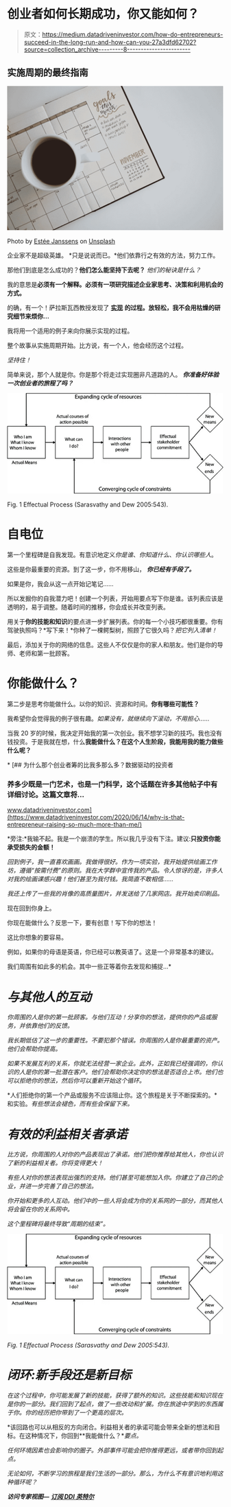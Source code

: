 # 创业者如何长期成功，你又能如何？

> 原文：<https://medium.datadriveninvestor.com/how-do-entrepreneurs-succeed-in-the-long-run-and-how-can-you-27a3dfd62702?source=collection_archive---------8----------------------->

## 实施周期的最终指南

![](img/f27b033577bb9659278527162d400750.png)

Photo by [Estée Janssens](https://unsplash.com/@esteejanssens?utm_source=medium&utm_medium=referral) on [Unsplash](https://unsplash.com?utm_source=medium&utm_medium=referral)

企业家不是超级英雄。 *只是说说而已。*他们依靠行之有效的方法，努力工作。

那他们到底是怎么成功的？**他们怎么能坚持下去呢？** *他们的秘诀是什么？*

我的意思是**必须有一个解释。必须有一项研究描述企业家思考、决策和利用机会的方式。**

的确，有一个！萨拉斯瓦西教授发现了 [**实现**](https://www.effectuation.org/) **的过程。放轻松，我不会用枯燥的研究细节来烦你…**

我将用一个适用的例子来向你展示实现的过程。

整个故事从实施周期开始。比方说，有一个人，他会经历这个过程。

*坚持住！*

简单来说，那个人就是你。你是那个将走过实现圈非凡道路的人。 ***你准备好体验一次创业者的旅程了吗？***

![](img/784f22b027439e3a6b9c9e7068be6c1c.png)

Fig. 1 Effectual Process (Sarasvathy and Dew 2005:543).

# 自电位

第一个里程碑是自我发现。有意识地定义*你是谁*、*你知道什么*、*你认识哪些人*。

这些是你最重要的资源。到了这一步，你不用移山， ***你已经有手段了。***

如果是你，我会从这一点开始记笔记……

所以发掘你的自我潜力吧！创建一个列表，开始用要点写下你是谁。该列表应该是透明的，易于调整。随着时间的推移，你会成长并改变列表。

用关于**你的技能和知识**的要点进一步扩展列表。你的每一个小技巧都很重要。你有驾驶执照吗？*写下来！*你种了一棵鳄梨树，照顾了它很久吗？*把它列入清单！*

最后，添加关于你的网络的信息。这些人不仅仅是你的家人和朋友。他们是你的导师、老师和第一批顾客。

# 你能做什么？

第二步是思考你能做什么。以你的知识、资源和时间。**你有哪些可能性？**

我希望你会觉得我的例子很有趣。*如果没有，就继续向下滚动，不用担心……*

当我 20 岁的时候，我决定开始我的第一次创业。我不想学习新的技巧。我也没有钱投资。于是我就在想，什么**我能做什么？在这个人生阶段，我能用我的能力做些什么呢？**

*[](https://www.datadriveninvestor.com/2020/06/14/why-is-that-entrepreneur-raising-so-much-more-than-me/) [## 为什么那个创业者筹的比我多那么多？数据驱动的投资者

### 养多少既是一门艺术，也是一门科学，这个话题在许多其他帖子中有详细讨论。这篇文章将…

www.datadriveninvestor.com](https://www.datadriveninvestor.com/2020/06/14/why-is-that-entrepreneur-raising-so-much-more-than-me/) 

*旁注:*我输不起。我是一个崩溃的学生。所以我几乎没有下注。建议:**只投资你能承受损失的金额！**

*回到例子，我一直喜欢画画。我做得很好。作为一项实验，我开始提供绘画工作坊，遵循“按需付费”的原则。我在大学群中宣传我的产品。令人惊讶的是，许多人对我的绘画课感兴趣！他们甚至为我付钱。我简直不敢相信……*

*我还上传了一些我的肖像的高质量图片，并发送给了几家网店。我开始卖印刷品。*

现在回到你身上。

你现在能做什么？反思一下，要有创意！写下你的想法！

这比你想象的要容易。

例如，如果你的母语是英语，你已经可以教英语了。这是一个非常基本的建议。

我们周围有如此多的机会。其中一些正等着你去发现和捕捉…* 

# *与其他人的互动*

*你周围的人是你的第一批顾客。与他们互动！分享你的想法，提供你的产品或服务，并依靠他们的反馈。*

*我长期低估了这一步的重要性。不要犯那个错误。你周围的人是你最重要的资产。他们会帮助你提高。*

*如果不发展互利的关系，你就无法经营一家企业。此外，正如我已经强调的，你认识的人是你的第一批潜在客户。他们会帮助你决定你的想法是否适合上市。他们也可以拒绝你的想法，然后你可以重新开始这个循环。*

*人们拒绝你的第一个产品或服务不应该阻止你。这个旅程是关于不断探索的。*和实验。*有些想法会褪色，而有些会保留下来。*

# *有效的利益相关者承诺*

*比方说，你周围的人对你的产品表现出了承诺。他们把你推荐给其他人，你也认识了新的利益相关者。你将变得更大！*

*有些人对你的想法表现出强烈的支持。他们甚至可能想加入你。你建立了自己的企业，并进一步完善了自己的想法。*

*你开始和更多的人互动。他们中的一些人将会成为你的关系网的一部分，而其他人将会留在你的关系网中。*

*这个里程碑将最终导致“周期的结束”。*

*![](img/784f22b027439e3a6b9c9e7068be6c1c.png)*

*Fig. 1 Effectual Process (Sarasvathy and Dew 2005:543).*

# *闭环:新手段还是新目标*

*在这个过程中，你可能发展了新的技能，获得了额外的知识。这些技能和知识现在是你的一部分。我们回到了起点，做了一些改动和扩展。你在旅途中学到的东西属于你。你的经历把你带到了一个更高的层次。*

*该回路也可以从相反的方向闭合。利益相关者的承诺可能会带来全新的想法和目标。在这种情况下，你回到**我能做什么？**要点。*

*任何环境因素也会影响你的圈子。外部事件可能会把你推得更远，或者带你回到起点。*

*无论如何，不断学习的旅程是我们生活的一部分。*那么，为什么不有意识地利用这种循环呢？**

***访问专家视图—** [**订阅 DDI 英特尔**](https://datadriveninvestor.com/ddi-intel)*